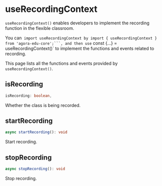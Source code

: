 # useRecordingContext

`useRecordingContext()` enables developers to implement the recording function in the flexible classroom.

You can` import useRecordingContext by import { useRecordingContext } from 'agora-edu-core';```, and then use` const {...} = useRecordingContext()` to implement the functions and events related to recording.

This page lists all the functions and events provided by `useRecordingContext()`.

## isRecording

```typescript
isRecording: boolean,
```

Whether the class is being recorded.

## startRecording

```typescript
async startRecording(): void
```

Start recording.

## stopRecording

```typescript
async stopRecording(): void
```

Stop recording.
